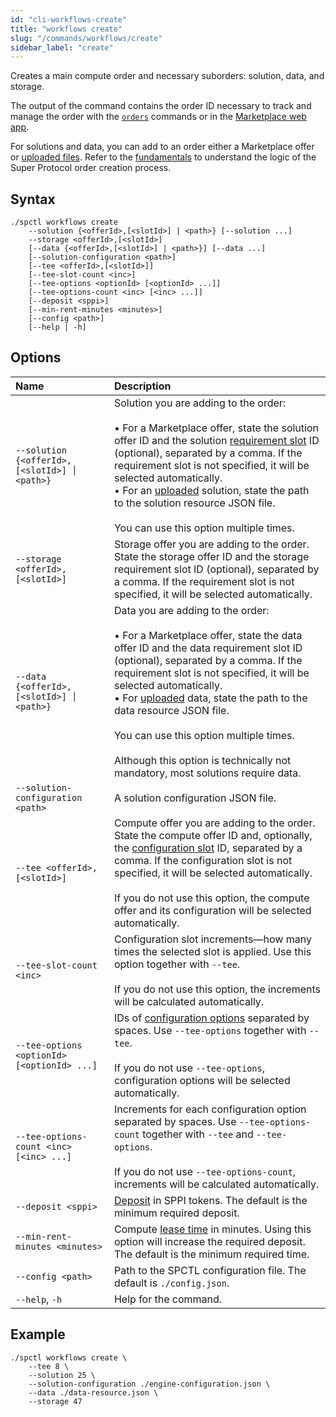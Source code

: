 ```yaml
---
id: "cli-workflows-create"
title: "workflows create"
slug: "/commands/workflows/create"
sidebar_label: "create"
---
```


Creates a main compute <a id="order"><span className="dashed-underline">order</span></a> and necessary suborders: solution, data, and storage.

The output of the command contains the order ID necessary to track and manage the order with the [`orders`](/cli/commands/orders) commands or in the [Marketplace web app](https://marketplace.superprotocol.com/marketplace).

For <a id="solution"><span className="dashed-underline">solutions</span></a> and data, you can add to an order either a Marketplace <a id="offer"><span className="dashed-underline">offer</span></a> or [uploaded files](/cli/commands/files/upload). Refer to the [fundamentals](/fundamentals) to understand the logic of the Super Protocol order creation process.

## Syntax

```
./spctl workflows create
    --solution {<offerId>,[<slotId>] | <path>} [--solution ...]
    --storage <offerId>,[<slotId>]
    [--data {<offerId>,[<slotId>] | <path>}] [--data ...]
    [--solution-configuration <path>]
    [--tee <offerId>,[<slotId>]]
    [--tee-slot-count <inc>]
    [--tee-options <optionId> [<optionId> ...]]
    [--tee-options-count <inc> [<inc> ...]]
    [--deposit <sppi>]
    [--min-rent-minutes <minutes>]
    [--config <path>]
    [--help | -h]
```

## Options

| <div style={{width:375}}>**Name**</div> | **Description** |
| :- | :- |
| `--solution {<offerId>,[<slotId>] │ <path>}` | Solution you are adding to the order: <br/><br/>• For a Marketplace offer, state the solution offer ID and the solution [requirement slot](/fundamentals/slots#requirements) ID (optional), separated by a comma. If the requirement slot is not specified, it will be selected automatically.<br/>• For an [uploaded](/cli/commands/files/upload) solution, state the path to the solution resource JSON file.<br/><br/>You can use this option multiple times. |
| `--storage <offerId>,[<slotId>]` | Storage offer you are adding to the order. State the storage offer ID and the storage requirement slot ID (optional), separated by a comma. If the requirement slot is not specified, it will be selected automatically. |
| `--data {<offerId>,[<slotId>] │ <path>}` | Data you are adding to the order: <br/><br/>• For a Marketplace offer, state the data offer ID and the data requirement slot ID (optional), separated by a comma. If the requirement slot is not specified, it will be selected automatically.<br/>• For [uploaded](/cli/commands/files/upload) data, state the path to the data resource JSON file. <br/><br/>You can use this option multiple times. <br/><br/>Although this option is technically not mandatory, most solutions require data. |
| `--solution-configuration <path>` | A solution configuration JSON file. |
| `--tee <offerId>,[<slotId>]` | Compute offer you are adding to the order. State the compute offer ID and, optionally, the [configuration slot](/fundamentals/slots#configuration) ID, separated by a comma. If the configuration slot is not specified, it will be selected automatically. <br/><br/>If you do not use this option, the compute offer and its configuration will be selected automatically. |
| `--tee-slot-count <inc>` | Configuration slot increments—how many times the selected slot is applied. Use this option together with `--tee`. <br/><br/>If you do not use this option, the increments will be calculated automatically. |
| `--tee-options <optionId> [<optionId> ...]` | IDs of [configuration options](/fundamentals/slots#configuration) separated by spaces. Use `--tee-options` together with `--tee`. <br/><br/>If you do not use `--tee-options`, configuration options will be selected automatically. |
| `--tee-options-count <inc> [<inc> ...]` | Increments for each configuration option separated by spaces. Use `--tee-options-count` together with `--tee` and `--tee-options`. <br/><br/>If you do not use `--tee-options-count`, increments will be calculated automatically. |
| `--deposit <sppi>` | [Deposit](/fundamentals/orders#usage-scenarios) in SPPI tokens. The default is the minimum required deposit. |
| `--min-rent-minutes <minutes>` | Compute [lease time](/fundamentals/orders#usage-scenarios) in minutes. Using this option will increase the required deposit. The default is the minimum required time. |
| `--config <path>` | Path to the SPCTL configuration file. The default is `./config.json`. |
| `--help`, `-h` | Help for the command. |

## Example

```
./spctl workflows create \
    --tee 8 \
    --solution 25 \
    --solution-configuration ./engine-configuration.json \
    --data ./data-resource.json \
    --storage 47
```

